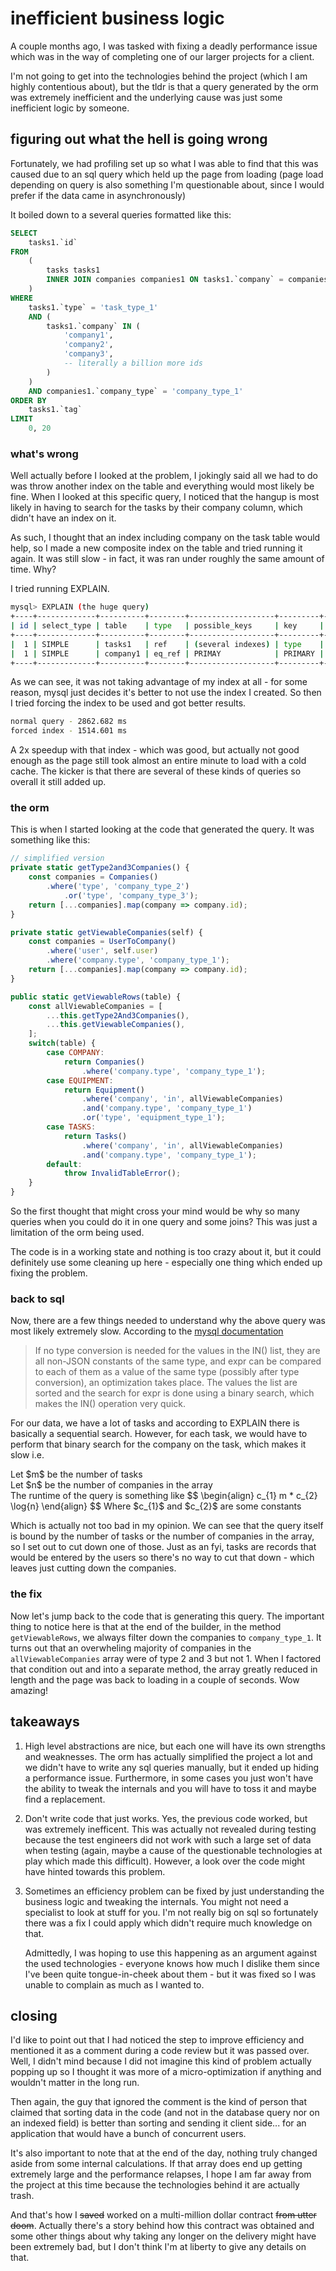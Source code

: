 # inefficient business logic

A couple months ago, I was tasked with fixing a deadly performance issue which was
in the way of completing one of our larger projects for a client.

I'm not going to get into the technologies behind the project (which I am highly
contentious about), but the tldr is that a query generated by the orm was
extremely inefficient and the underlying cause was just some inefficient logic
by someone.

## figuring out what the hell is going wrong

Fortunately, we had profiling set up so what I was able to find that this was caused
due to an sql query which held up the page from loading (page load depending on query
is also something I'm questionable about, since I would prefer if the data came
in asynchronously)

It boiled down to a several queries formatted like this:

```sql
SELECT
    tasks1.`id`
FROM
    (
        tasks tasks1
        INNER JOIN companies companies1 ON tasks1.`company` = companies1.`id`
    )
WHERE
    tasks1.`type` = 'task_type_1'
    AND (
        tasks1.`company` IN (
            'company1',
            'company2',
            'company3',
            -- literally a billion more ids
        )
    )
    AND companies1.`company_type` = 'company_type_1'
ORDER BY
    tasks1.`tag`
LIMIT
    0, 20
```

### what's wrong

Well actually before I looked at the problem, I jokingly said all we had to do was
throw another index on the table and everything would most likely be fine. When I
looked at this specific query, I noticed that the hangup is most likely in having
to search for the tasks by their company column, which didn't have an index on it.

As such, I thought that an index including company on the task table would help,
so I made a new composite index on the table and tried running it again. It was
still slow - in fact, it was ran under roughly the same amount of time. Why?

I tried running EXPLAIN.

<!-- markdownlint-disable line-length -->
```sh
mysql> EXPLAIN (the huge query)
+----+-------------+----------+--------+-------------------+---------+---------+------------------------+------------+-------------------------------------------------------+
| id | select_type | table    | type   | possible_keys     | key     | key_len | ref                    | rows       | Extra                                                 |
+----+-------------+----------+--------+-------------------+---------+---------+------------------------+------------+-------------------------------------------------------+
|  1 | SIMPLE      | tasks1   | ref    | (several indexes) | type    | 243     | const                  | (>500,000) | Using index condition; Using where; Using filesort    |
|  1 | SIMPLE      | company1 | eq_ref | PRIMAY            | PRIMARY | 96      | service.tasks1.company | 1          | Using where                                           |
+----+-------------+----------+--------+-------------------+---------+---------+------------------------+------------+-------------------------------------------------------+
```
<!-- markdownlint-enable line-length -->

As we can see, it was not taking advantage of my index at all - for some reason,
mysql just decides it's better to not use the index I created. So then I tried
forcing the index to be used and got better results.

```sh
normal query - 2862.682 ms
forced index - 1514.601 ms
```

A 2x speedup with that index - which was good, but actually not good enough as the
page still took almost an entire minute to load with a cold cache. The kicker is
that there are several of these kinds of queries so overall it still added up.

### the orm

This is when I started looking at the code that generated the query. It was something
like this:

```js
// simplified version
private static getType2and3Companies() {
    const companies = Companies()
        .where('type', 'company_type_2')
            .or('type', 'company_type_3');
    return [...companies].map(company => company.id);
}

private static getViewableCompanies(self) {
    const companies = UserToCompany()
        .where('user', self.user)
        .where('company.type', 'company_type_1');
    return [...companies].map(company => company.id);
}

public static getViewableRows(table) {
    const allViewableCompanies = [
        ...this.getType2And3Companies(),
        ...this.getViewableCompanies(),
    ];
    switch(table) {
        case COMPANY:
            return Companies()
                .where('company.type', 'company_type_1');
        case EQUIPMENT:
            return Equipment()
                .where('company', 'in', allViewableCompanies)
                .and('company.type', 'company_type_1')
                .or('type', 'equipment_type_1');
        case TASKS:
            return Tasks()
                .where('company', 'in', allViewableCompanies)
                .and('company.type', 'company_type_1');
        default:
            throw InvalidTableError();
    }
}
```

So the first thought that might cross your mind would be why so many queries when
you could do it in one query and some joins? This was just a limitation of the orm
being used.

The code is in a working state and nothing is too crazy about it, but it could
definitely use some cleaning up here - especially one thing which ended up fixing
the problem.

### back to sql

Now, there are a few things needed to understand why the above query was most likely
extremely slow. According to the [mysql documentation](https://dev.mysql.com/doc/refman/8.0/en/comparison-operators.html#operator_in)

> If no type conversion is needed for the values in the IN() list, they are all non-JSON
> constants of the same type, and expr can be compared to each of them as a value
> of the same type (possibly after type conversion), an optimization takes place.
> The values the list are sorted and the search for expr is done using a binary
> search, which makes the IN() operation very quick.

For our data, we have a lot of tasks and according to EXPLAIN there is basically
a sequential search. However, for each task, we would have to perform that binary
search for the company on the task, which makes it slow i.e.

<p>
Let $m$ be the number of tasks <br />
Let $n$ be the number of companies in the array <br />
The runtime of the query is something like
$$
\begin{align}
c_{1} m * c_{2} \log{n}
\end{align}
$$
Where $c_{1}$ and $c_{2}$ are some constants
</p>

Which is actually not too bad in my opinion. We can see that the query itself is
bound by the number of tasks or the number of companies in the array, so I set out
to cut down one of those. Just as an fyi, tasks are records that would be entered
by the users so there's no way to cut that down - which leaves just cutting down
the companies.

### the fix

Now let's jump back to the code that is generating this query. The important thing
to notice here is that at the end of the builder, in the method `getViewableRows`,
we always filter down the companies to `company_type_1`. It turns out that an
overwheling majority of companies in the `allViewableCompanies` array were of type
2 and 3 but not 1. When I factored that condition out and into a separate method,
the array greatly reduced in length and the page was back to loading in a couple
of seconds. Wow amazing!

## takeaways

1. High level abstractions are nice, but each one will have its own strengths and
   weaknesses. The orm has actually simplified the project a lot and we didn't have
   to write any sql queries manually, but it ended up hiding a performance issue.
   Furthermore, in some cases you just won't have the ability to tweak the internals
   and you will have to toss it and maybe find a replacement.

2. Don't write code that just works. Yes, the previous code worked, but was extremely
   inefficent. This was actually not revealed during testing because the test engineers
   did not work with such a large set of data when testing (again, maybe a cause
   of the questionable technologies at play which made this difficult). However,
   a look over the code might have hinted towards this problem.

3. Sometimes an efficiency problem can be fixed by just understanding the business
   logic and tweaking the internals. You might not need a specialist to look at stuff
   for you. I'm not really big on sql so fortunately there was a fix I could apply
   which didn't require much knowledge on that.

   Admittedly, I was hoping to use this happening as an argument against the used
   technologies - everyone knows how much I dislike them since I've been quite
   tongue-in-cheek about them - but it was fixed so I was unable to complain as much
   as I wanted to.

## closing

I'd like to point out that I had noticed the step to improve efficiency and mentioned
it as a comment during a code review but it was passed over. Well, I didn't mind
because I did not imagine this kind of problem actually popping up so I thought
it was more of a micro-optimization if anything and wouldn't matter in the long run.

Then again, the guy that ignored the comment is the kind of person that claimed
that sorting data in the code (and not in the database query nor on an indexed field)
is better than sorting and sending it client side... for an application that would
have a bunch of concurrent users.

It's also important to note that at the end of the day, nothing truly changed aside
from some internal calculations. If that array does end up getting extremely large
and the performance relapses, I hope I am far away from the project at this time
because the technologies behind it are actually trash.

And that's how I ~~saved~~ worked on a multi-million dollar contract ~~from
utter doom~~. Actually there's a story behind how this contract was obtained and
some other things about why taking any longer on the delivery might have been
extremely bad, but I don't think I'm at liberty to give any details on that.
